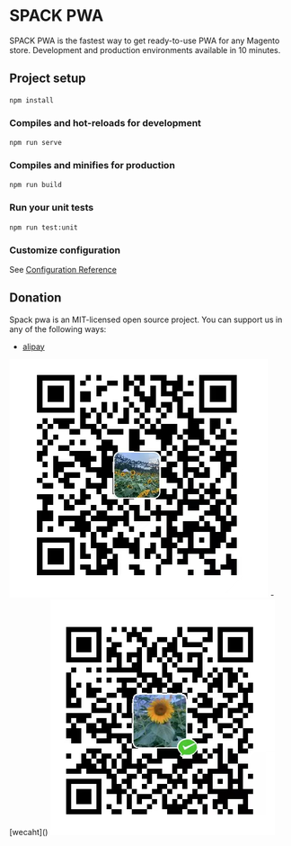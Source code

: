 # SPACK PWA
SPACK PWA is the fastest way to get ready-to-use PWA for any Magento store. Development and production environments available in 10 minutes.

## Project setup
```
npm install
```

### Compiles and hot-reloads for development
```
npm run serve
```

### Compiles and minifies for production
```
npm run build
```

### Run your unit tests
```
npm run test:unit
```

### Customize configuration
See [Configuration Reference](https://cli.vuejs.org/config/)

## Donation

Spack pwa is an MIT-licensed open source project. You can support us in any of the following ways:

- [alipay]()
<img src="./public/img/payment/alipay.jpeg" alt="logo">
- [wecaht]()
<img src="./public/img/payment/wehat.jpeg" alt="logo">
